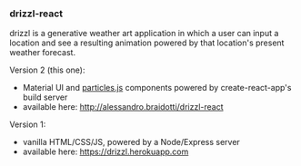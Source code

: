 ### drizzl-react

drizzl is a generative weather art application in which a user can input a location and see a resulting animation powered by that location's present weather forecast.

Version 2 (this one):
- Material UI and [particles.js](https://vincentgarreau.com/particles.js/) components powered by create-react-app's build server
- available here: http://alessandro.braidotti/drizzl-react

Version 1:
- vanilla HTML/CSS/JS, powered by a Node/Express server
- available here: https://drizzl.herokuapp.com
